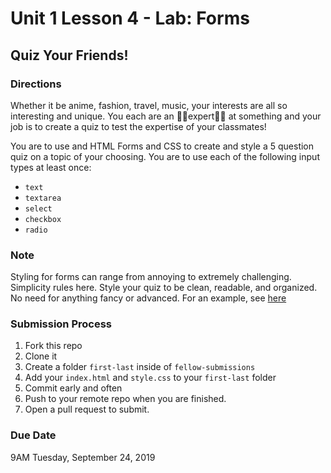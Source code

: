 # Unit 1 Lesson 4 - Lab: Forms
## Quiz Your Friends!

### Directions
Whether it be anime, fashion, travel, music, your interests are all so interesting and unique. You each are an ✌🏾expert✌🏾 at something and your job is to create a quiz to test the expertise of your classmates!

You are to use and HTML Forms and CSS to create and style a 5 question quiz on a topic of your choosing. You are to use each of the following input types at least once:
* `text`
* `textarea`
* `select`
* `checkbox`
* `radio`

### Note
Styling for forms can range from annoying to extremely challenging. Simplicity rules here. Style your quiz to be clean, readable, and organized. No need for anything fancy or advanced. For an example, see [here](https://codepen.io/freeCodeCamp/full/VPaoNP)

### Submission Process
1. Fork this repo
2. Clone it
3. Create a folder `first-last` inside of `fellow-submissions`
4. Add your `index.html` and `style.css` to your `first-last` folder
5. Commit early and often
6. Push to your remote repo when you are finished.
7. Open a pull request to submit.

### Due Date
9AM Tuesday, September 24, 2019

